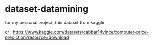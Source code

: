 # dataset-datamining

for my personal project, this dataset from kaggle

cr : https://www.kaggle.com/datasets/cabbar14ylnce/computer-price-prediction?resource=download

